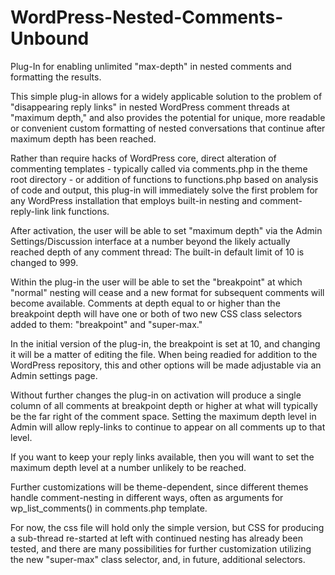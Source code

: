 # WordPress-Nested-Comments-Unbound
Plug-In for enabling unlimited "max-depth" in nested comments and formatting the results.

This simple plug-in allows for a widely applicable solution to the problem of "disappearing reply links" in nested WordPress comment threads at "maximum depth," and also provides the potential for unique, more readable or convenient custom formatting of nested conversations that continue after maximum depth has been reached.

Rather than require hacks of WordPress core, direct alteration of commenting templates - typically called via comments.php in the theme root directory - or addition of functions to functions.php based on analysis of code and output, this plug-in will immediately solve the first problem for any WordPress installation that employs built-in nesting and comment-reply-link link functions. 

After activation, the user will be able to set "maximum depth" via the Admin Settings/Discussion interface at a number beyond the likely actually reached depth of any comment thread: The built-in default limit of 10 is changed to 999. 

Within the plug-in the user will be able to set the "breakpoint" at which "normal" nesting will cease and a new format for subsequent comments will become available. Comments at depth equal to or higher than the breakpoint depth will have one or both of two new CSS class selectors added to them: "breakpoint" and "super-max." 

In the initial version of the plug-in, the breakpoint is set at 10, and changing it will be a matter of editing the file. When being readied for addition to the WordPress repository, this and other options will be made adjustable via an Admin settings page. 

Without further changes the plug-in on activation will produce a single column of all comments at breakpoint depth or higher at what will typically be the far right of the comment space. Setting the maximum depth level in Admin will allow reply-links to continue to appear on all comments up to that level.

If you want to keep your reply links available, then you will want to set the maximum depth level at a number unlikely to be reached. 

Further customizations will be theme-dependent, since different themes handle comment-nesting in different ways, often as arguments for wp_list_comments() in comments.php template. 

For now, the css file will hold only the simple version, but CSS for producing a sub-thread re-started at left with continued nesting has already been tested, and there are many possibilities for further customization utilizing the new "super-max" class selector, and, in future, additional selectors. 
